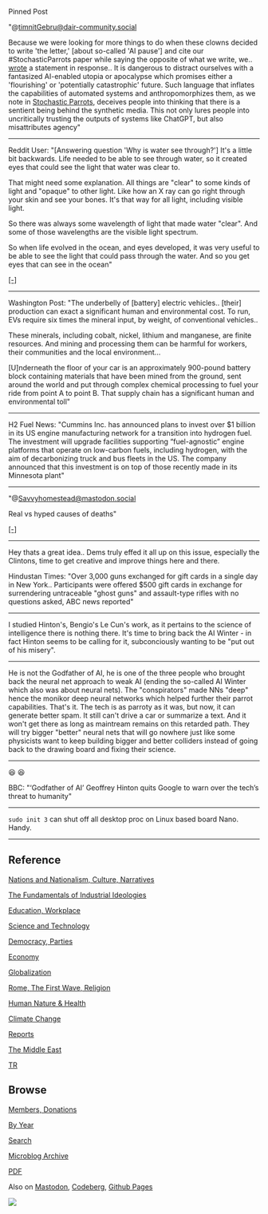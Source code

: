 Pinned Post

"@timnitGebru@dair-community.social

Because we were looking for more things to do when these clowns
decided to write 'the letter,' [about so-called 'AI pause'] and cite
our \#StochasticParrots paper while saying the opposite of what we
write, we.. [wrote](https://www.dair-institute.org/blog/letter-statement-March2023)
a statement in response.. It is dangerous to distract ourselves with a fantasized
AI-enabled utopia or apocalypse which promises either a 'flourishing' or
'potentially catastrophic' future. Such language that inflates the capabilities
of automated systems and anthropomorphizes them, as we note in [Stochastic Parrots](https://dl.acm.org/doi/abs/10.1145/3442188.3445922), 
deceives people into thinking that there is a sentient being behind the
synthetic media. This not only lures people into uncritically trusting
the outputs of systems like ChatGPT, but also misattributes agency"

---

Reddit User: "[Answering question 'Why is water see through?'] It's a
little bit backwards. Life needed to be able to see through water, so
it created eyes that could see the light that water was clear to.

That might need some explanation. All things are "clear" to some kinds
of light and "opaque" to other light. Like how an X ray can go right
through your skin and see your bones. It's that way for all light,
including visible light.

So there was always some wavelength of light that made water
"clear". And some of those wavelengths are the visible light spectrum.

So when life evolved in the ocean, and eyes developed, it was very
useful to be able to see the light that could pass through the
water. And so you get eyes that can see in the ocean"

[[-]](https://www.reddit.com/r/explainlikeimfive/comments/133hbvd/comment/ji9zbcc/)

---

Washington Post: "The underbelly of [battery] electric
vehicles.. [their] production can exact a significant human and
environmental cost. To run, EVs require six times the mineral input,
by weight, of conventional vehicles..

These minerals, including cobalt, nickel, lithium and manganese, are
finite resources. And mining and processing them can be harmful for
workers, their communities and the local environment...

[U]nderneath the floor of your car is an approximately 900-pound
battery block containing materials that have been mined from the
ground, sent around the world and put through complex chemical
processing to fuel your ride from point A to point B. That supply
chain has a significant human and environmental toll"

---

H2 Fuel News: "Cummins Inc. has announced plans to invest over $1
billion in its US engine manufacturing network for a transition into
hydrogen fuel. The investment will upgrade facilities supporting
“fuel-agnostic” engine platforms that operate on low-carbon fuels,
including hydrogen, with the aim of decarbonizing truck and bus fleets
in the US. The company announced that this investment is on top of
those recently made in its Minnesota plant"

---

"@Savvyhomestead@mastodon.social

Real vs hyped causes of deaths"

[[-]](https://files.mastodon.social/media_attachments/files/110/296/322/769/864/584/original/336819e25ad7e4b0.png)

---

Hey thats a great idea.. Dems truly effed it all up on this issue,
especially the Clintons, time to get creative and improve things here
and there.

Hindustan Times: "Over 3,000 guns exchanged for gift cards in a single
day in New York.. Participants were offered $500 gift cards in
exchange for surrendering untraceable "ghost guns" and assault-type
rifles with no questions asked, ABC news reported"

---

I studied Hinton's, Bengio's Le Cun's work, as it pertains to the
science of intelligence there is nothing there. It's time to bring
back the AI Winter - in fact Hinton seems to be calling for it,
subconciously wanting to be "put out of his misery".

---

He is not the Godfather of AI, he is one of the three people who
brought back the neural net approach to weak AI (ending the so-called
AI Winter which also was about neural nets). The "conspirators" made
NNs "deep" hence the monikor deep neural networks which helped further
their parrot capabilities. That's it. The tech is as parroty as it
was, but now, it can generate better spam. It still can't drive a car
or summarize a text. And it won't get there as long as maintream
remains on this retarded path. They will try bigger "better" neural
nets that will go nowhere just like some physicists want to keep
building bigger and better colliders instead of going back to the
drawing board and fixing their science.

---

😆 😆 

BBC: "‘Godfather of AI’ Geoffrey Hinton quits Google to warn over the
tech’s threat to humanity"

---

`sudo init 3` can shut off all desktop proc on Linux based board Nano. Handy.

---

## Reference

[Nations and Nationalism, Culture, Narratives](0119/2013/02/nations-and-nationalism.html)

[The Fundamentals of Industrial Ideologies](0119/2011/04/fundamentals-of-industrial-ideologies.html)

[Education, Workplace](0119/2017/09/education-workplace.html)

[Science and Technology](0119/2018/09/science-technology.html)

[Democracy, Parties](0119/2016/11/democracy.html)

[Economy](2021/01/economy.html)

[Globalization](0119/2018/09/globalization.html)

[Rome, The First Wave, Religion](0119/2017/12/rome.html)

[Human Nature & Health](2020/07/human-nature.html)

[Climate Change](2022/01/climate.html)

[Reports](2021/01/reports.html)

[The Middle East](0119/2019/07/middleeast.html)

[TR](../tr/index.html)

## Browse

[Members, Donations](2022/08/members.html)

[By Year](years.html)

[Search](search.html)

[Microblog Archive](mbl/index.html)

[PDF](https://drive.google.com/uc?export=view&id=1FSi-1MnqXVq_PVTEXzzflwN8-7h92N_R)

Also on 
[Mastodon](https://masto.ai/@muratk3n),
[Codeberg](https://muratk5n.codeberg.page/en/),
[Github Pages](https://muratk5n.github.io/thirdwave/en/)

<img src='https://drive.google.com/uc?export=view&id=1zsIeciFSvlr-sWB84Tc0mfZ_NYqn9VQx'/> 



